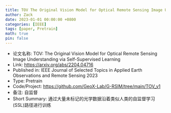 ```yaml
---
title: TOV The Original Vision Model for Optical Remote Sensing Image Understanding via Self-Supervised Learning
author: Zack
date: 2023-01-01 00:00:00 +0800
categories: [IEEE]
tags: [paper, Pretrain]
math: true
pin: false
---
```

- 论文名称: TOV: The Original Vision Model for Optical Remote Sensing Image Understanding via Self-Supervised Learning
- Link: https://arxiv.org/abs/2204.04716
- Published in: IEEE Journal of Selected Topics in Applied Earth Observations and Remote Sensing 2023
- Type: Pretrain
- Code/Project: https://github.com/GeoX-Lab/G-RSIM/tree/main/TOV_v1
- 备注: 自监督
- Short Summary: 通过大量未标记的光学数据沿着类似人类的自监督学习(SSL)路径进行训练
